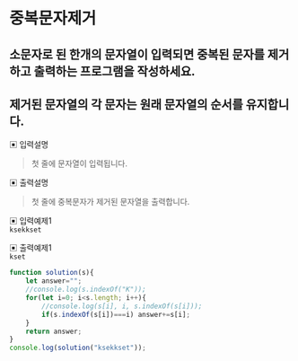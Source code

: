 # 중복문자제거
## 소문자로 된 한개의 문자열이 입력되면 중복된 문자를 제거하고 출력하는 프로그램을 작성하세요.
## 제거된 문자열의 각 문자는 원래 문자열의 순서를 유지합니다.

▣ 입력설명<br/>
> 첫 줄에 문자열이 입력됩니다.

▣ 출력설명<br/>
> 첫 줄에 중복문자가 제거된 문자열을 출력합니다.

▣ 입력예제1 <br/>
```ksekkset```<br/>

▣ 출력예제1 <br/>
```kset```<br/>

```js
function solution(s){  
    let answer="";
    //console.log(s.indexOf("K"));
    for(let i=0; i<s.length; i++){
        //console.log(s[i], i, s.indexOf(s[i]));
        if(s.indexOf(s[i])===i) answer+=s[i];
    }
    return answer;
}
console.log(solution("ksekkset"));
```
